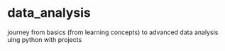 # data_analysis
journey from basics (from learning concepts) to advanced data analysis uing python with projects 
